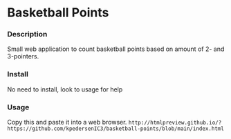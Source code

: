 # Basketball Points
### Description
Small web application to count basketball points based on amount of 2- and 3-pointers.
### Install
No need to install, look to usage for help
### Usage
Copy this and paste it into a web browser.
`http://htmlpreview.github.io/?https://github.com/kpedersenIC3/basketball-points/blob/main/index.html`


